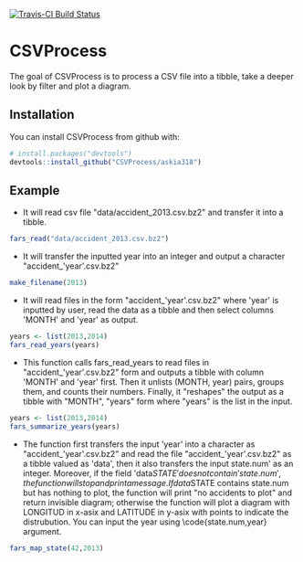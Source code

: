 [![Travis-CI Build Status](https://travis-ci.org/askia318/CSVProcess.svg?branch=master)](https://travis-ci.org/askia318/CSVProcess)
# CSVProcess

The goal of CSVProcess is to process a CSV file into a tibble, take a deeper look by filter and plot a diagram. 

## Installation

You can install CSVProcess from github with:

```R
# install.packages("devtools")
devtools::install_github("CSVProcess/askia318")
```

## Example

* It will read csv file "data/accident_2013.csv.bz2" and transfer it into a tibble.

```R
fars_read("data/accident_2013.csv.bz2")
```

* It will transfer the inputted year into an integer and output a character "accident_'year'.csv.bz2"
```R
make_filename(2013)
```

* It will read files in the form "accident_'year'.csv.bz2" where 'year' is inputted by user, read the data as a tibble and then select columns 'MONTH' and 'year' as output.

```R
years <- list(2013,2014)
fars_read_years(years)
```

* This function calls fars_read_years to read files in "accident_'year'.csv.bz2" form and outputs a tibble with column 'MONTH' and 'year' first. Then it unlists (MONTH, year) pairs, groups them, and counts their numbers. Finally, it "reshapes" the output as a tibble with "MONTH", "years" form where "years" is the list in the input.

```R
years <- list(2013,2014)
fars_summarize_years(years)
```

* The function first transfers the input 'year' into a character as "accident_'year'.csv.bz2"
and read the file "accident_'year'.csv.bz2" as a tibble valued as 'data', then it also
transfers the input state.num' as an integer. Moreover, if the field 'data$STATE' does not
contain 'state.num', the function will stop and print a message.
If data$STATE contains state.num but has nothing to plot, the function will print
"no accidents to plot" and return invisible diagram; otherwise the function will plot
a diagram with LONGITUD in x-asix and LATITUDE in y-asix with points to indicate the
distrubution. You can input the year using \code{state.num,year} argument.

```R
fars_map_state(42,2013)
```

